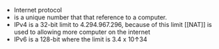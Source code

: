 - Internet protocol 
- is a unique number that that reference to a computer. 
- IPv4 is a 32-bit limit to 4.294.967.296, because of this limit [[NAT]] is used to allowing more computer on the internet
- IPv6 is a 128-bit where the limit is 3.4 x 10↑34
